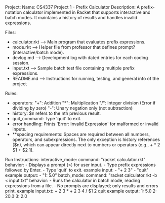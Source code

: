 Project:
  Name: CS4337 Project 1 - Prefix Calculator
  Description: A prefix-notation calculator implemented in Racket that supports
    interactive and batch modes. It maintains a history of results and
    handles invalid expressions.

Files:
  - calculator.rkt --> Main program that evaluates prefix expressions.
  - mode.rkt --> Helper file from professor that defines prompt? (interactive/batch mode).
  - devlog.md --> Development log with dated entries for each coding session.
  - input.txt --> Sample batch test file containing multiple prefix expressions.
  - README.md --> Instructions for running, testing, and general info of the project

Rules:
  - operators:
    "+": Addition
    "*": Multiplication
    "/": Integer division (Error if dividing by zero)
    "-": Unary negation only (not subtraction)
  - history: $n refers to the nth previous result.
  - quit_command: Type 'quit' to exit.
  - error handling: Prints 'Error: Invalid Expression' for malformed or invalid inputs.
  - **spacing requirements: Spaces are required between all numbers, operators, and subexpressions.
    The only exception is history references ($n), which can appear directly next to
    numbers or operators (e.g., + * 2 $1 + $2 1).

Run Instructions:
  interactive_mode:
    command: "racket calculator.rkt"
    behavior:
     - Displays a prompt (>) for user input.
     - Type prefix expressions followed by Enter.
     - Type 'quit' to exit.
    example input:
      - "+ 2 3"
      - "quit"
    example output:
      - "1: 5.0"
  batch_mode:
    command: "racket calculator.rkt -b < input.txt"
    behavior: 
      - Runs the calculator in batch mode, reading expressions from a file.
      - No prompts are displayed; only results and errors print.
    example input.txt: 
      + 2 3
      * + 2 3 4
      / $1 2
      quit
    example output: 
      1: 5.0
      2: 20.0
      3: 2.0
